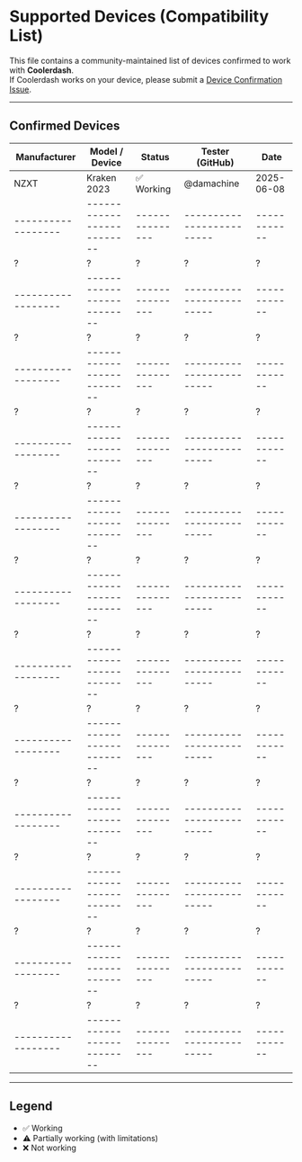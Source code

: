 # Supported Devices (Compatibility List)

This file contains a community-maintained list of devices confirmed to work with **Coolerdash**.  
If Coolerdash works on your device, please submit a [Device Confirmation Issue](../../issues/new?template=device-confirmation.yml).

---

## Confirmed Devices

| Manufacturer     | Model / Device           | Status        | Tester (GitHub)         | Date       |
|------------------|--------------------------|---------------|-------------------------|------------|
| NZXT             | Kraken 2023              | ✅ Working    | @damachine              | 2025-06-08 |
|------------------|--------------------------|---------------|-------------------------|------------|
| ?                | ?                        | ?             | ?                       | ?          |
|------------------|--------------------------|---------------|-------------------------|------------|
| ?                | ?                        | ?             | ?                       | ?          |
|------------------|--------------------------|---------------|-------------------------|------------|
| ?                | ?                        | ?             | ?                       | ?          |
|------------------|--------------------------|---------------|-------------------------|------------|
| ?                | ?                        | ?             | ?                       | ?          |
|------------------|--------------------------|---------------|-------------------------|------------|
| ?                | ?                        | ?             | ?                       | ?          |
|------------------|--------------------------|---------------|-------------------------|------------|
| ?                | ?                        | ?             | ?                       | ?          |
|------------------|--------------------------|---------------|-------------------------|------------|
| ?                | ?                        | ?             | ?                       | ?          |
|------------------|--------------------------|---------------|-------------------------|------------|
| ?                | ?                        | ?             | ?                       | ?          |
|------------------|--------------------------|---------------|-------------------------|------------|
| ?                | ?                        | ?             | ?                       | ?          |
|------------------|--------------------------|---------------|-------------------------|------------|
| ?                | ?                        | ?             | ?                       | ?          |
|------------------|--------------------------|---------------|-------------------------|------------|
| ?                | ?                        | ?             | ?                       | ?          |
|------------------|--------------------------|---------------|-------------------------|------------|

---

## Legend
- ✅ Working  
- ⚠️ Partially working (with limitations)  
- ❌ Not working
